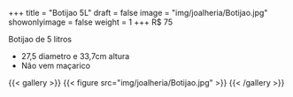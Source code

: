 +++
title = "Botijao 5L"
draft = false
image = "img/joalheria/Botijao.jpg"
showonlyimage = false
weight = 1
+++
<span class="price">R$ 75</span>

<!--more-->

Botijao de 5 litros

- 27,5 diametro e 33,7cm altura
- Não vem maçarico

{{< gallery >}}
{{< figure src="img/joalheria/Botijao.jpg" >}}
{{< /gallery >}}
